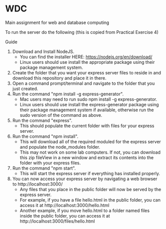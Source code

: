 # WDC
Main assignment for web and database computing

To run the server do the following (this is copied from Practical Exercise 4)

Guide
1. Download and Install NodeJS.
    - You can find the installer HERE: https://nodejs.org/en/download/
    - Linux users should use install the appropriate package using their package management system.
2. Create the folder that you want your express server files to reside in and download this repository and place it in there.
3. Open a command prompt/terminal and navigate to the folder that you just created.
4. Run the command "npm install -g express-generator".
   - Mac users may need to run sudo npm install -g express-generator.
   - Linux users should use install the express-generator package using their package management system if available, otherwise run the   sudo version of the command as above.
5. Run the command "express".
   - This should populate the current folder with files for your express server.
6. Run the command "npm install".
   - This will download all of the required moduled for the express server and populate the node_modules folder.
   - This may not work on some lab computers. If not, you can download this zip fileView in a new window and extract its contents into the folder with your express files.
7. Run the command "npm start".
   - This will start the express server if everything has installed properly.
8. You can now access your express server by navigating a web browser to http://localhost:3000/
   - Any files that you place in the public folder will now be served by the express server.
   - For example, if you have a file hello.html in the public folder, you can access it at http://localhost:3000/hello.html
   - Another example, if you move hello.html to a folder named files inside the public folder, you can access it at http://localhost:3000/files/hello.html

